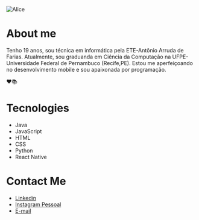 ![Alice](https://media-exp1.licdn.com/dms/image/C5616AQFdlOYNy5xBqQ/profile-displaybackgroundimage-shrink_350_1400/0/1610474999402?e=1616025600&v=beta&t=scAETSN9RsRQLxEp1P57HYM02ULLo7ZIXilJktN40Rc)

# About me
 
 Tenho 19 anos, sou técnica em informática pela ETE-Antônio Arruda de Farias. Atualmente, sou graduanda em Ciência da Computação na UFPE-Universidade Federal de Pernambuco (Recife,PE). Estou me aperfeiçoando no desenvolvimento mobile e sou apaixonada por programação.
 
 :heart::books:

# Tecnologies

  <!--ts-->
   * Java
   * JavaScript
   * HTML
   * CSS
   * Python
   * React Native
  <!--te-->
  
 # Contact Me
  
  - [Linkedin](https://www.linkedin.com/in/alice-sales-8a0a26200/)
  - [Instagram Pessoal](https://www.instagram.com/katespinhos/)
  - [E-mail](mailto:programmeralice@gmail.com)
  
<!--
**AliceSales/alicesales** is a ✨ _special_ ✨ repository because its `README.md` (this file) appears on your GitHub profile.

Here are some ideas to get you started:

- 🔭 I’m currently working on ...
- 🌱 I’m currently learning ...
- 👯 I’m looking to collaborate on ...
- 🤔 I’m looking for help with ...
- 💬 Ask me about ...
- 📫 How to reach me: ...
- 😄 Pronouns: ...
- ⚡ Fun fact: ...
-->
